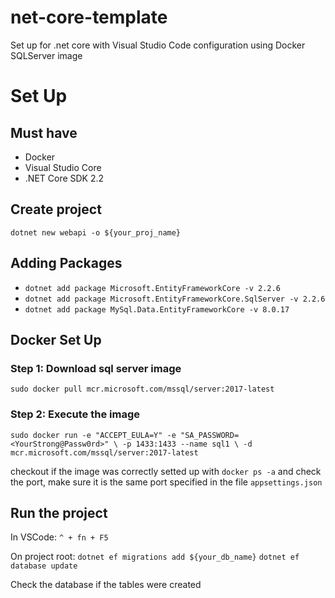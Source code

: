 # net-core-template
Set up for .net core with Visual Studio Code configuration using Docker SQLServer image

# Set Up

## Must have
- Docker
- Visual Studio Core
- .NET Core SDK 2.2

## Create project
`dotnet new webapi -o ${your_proj_name}`

## Adding Packages
- `dotnet add package Microsoft.EntityFrameworkCore -v 2.2.6`
- `dotnet add package Microsoft.EntityFrameworkCore.SqlServer -v 2.2.6`
- `dotnet add package MySql.Data.EntityFrameworkCore -v 8.0.17`

## Docker Set Up

### Step 1: Download sql server image
`sudo docker pull mcr.microsoft.com/mssql/server:2017-latest`

### Step 2: Execute the image
`sudo docker run -e "ACCEPT_EULA=Y" -e "SA_PASSWORD=<YourStrong@Passw0rd>" \
   -p 1433:1433 --name sql1 \
   -d mcr.microsoft.com/mssql/server:2017-latest`

checkout if the image was correctly setted up with `docker ps -a` and check the port, make sure it is the same port specified in the file `appsettings.json`

## Run the project

In VSCode: `^ + fn + F5`

On project root: 
`dotnet ef migrations add ${your_db_name}`
`dotnet ef database update`

Check the database if the tables were created

